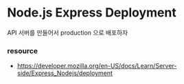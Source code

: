 # Node.js Express Deployment

API 서버를 만들어서 production 으로 배포하자

### resource
- https://developer.mozilla.org/en-US/docs/Learn/Server-side/Express_Nodejs/deployment